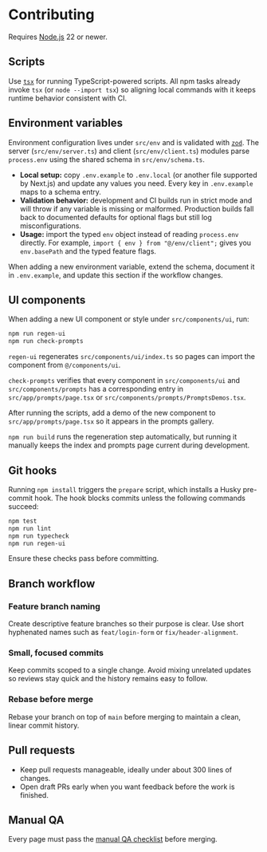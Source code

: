 # Contributing

Requires [Node.js](https://nodejs.org) 22 or newer.

## Scripts

Use [`tsx`](https://github.com/esbuild-kit/tsx) for running TypeScript-powered scripts. All npm tasks already invoke `tsx` (or `node --import tsx`) so aligning local commands with it keeps runtime behavior consistent with CI.

## Environment variables

Environment configuration lives under `src/env` and is validated with [`zod`](https://github.com/colinhacks/zod). The server (`src/env/server.ts`) and client (`src/env/client.ts`) modules parse `process.env` using the shared schema in `src/env/schema.ts`.

- **Local setup:** copy `.env.example` to `.env.local` (or another file supported by Next.js) and update any values you need. Every key in `.env.example` maps to a schema entry.
- **Validation behavior:** development and CI builds run in strict mode and will throw if any variable is missing or malformed. Production builds fall back to documented defaults for optional flags but still log misconfigurations.
- **Usage:** import the typed `env` object instead of reading `process.env` directly. For example, `import { env } from "@/env/client";` gives you `env.basePath` and the typed feature flags.

When adding a new environment variable, extend the schema, document it in `.env.example`, and update this section if the workflow changes.

## UI components

When adding a new UI component or style under `src/components/ui`, run:

```bash
npm run regen-ui
npm run check-prompts
```

`regen-ui` regenerates `src/components/ui/index.ts` so pages can import the component from `@/components/ui`.

`check-prompts` verifies that every component in `src/components/ui` and `src/components/prompts` has a corresponding entry in `src/app/prompts/page.tsx` or `src/components/prompts/PromptsDemos.tsx`.

After running the scripts, add a demo of the new component to `src/app/prompts/page.tsx` so it appears in the prompts gallery.

`npm run build` runs the regeneration step automatically, but running it manually keeps the index and prompts page current during development.

## Git hooks

Running `npm install` triggers the `prepare` script, which installs a Husky pre-commit hook. The hook blocks commits unless the following commands succeed:

```bash
npm test
npm run lint
npm run typecheck
npm run regen-ui
```

Ensure these checks pass before committing.

## Branch workflow

### Feature branch naming

Create descriptive feature branches so their purpose is clear. Use short hyphenated names such as `feat/login-form` or `fix/header-alignment`.

### Small, focused commits

Keep commits scoped to a single change. Avoid mixing unrelated updates so reviews stay quick and the history remains easy to follow.

### Rebase before merge

Rebase your branch on top of `main` before merging to maintain a clean, linear commit history.

## Pull requests

- Keep pull requests manageable, ideally under about 300 lines of changes.
- Open draft PRs early when you want feedback before the work is finished.

## Manual QA

Every page must pass the [manual QA checklist](docs/qa-manual.md) before merging.
